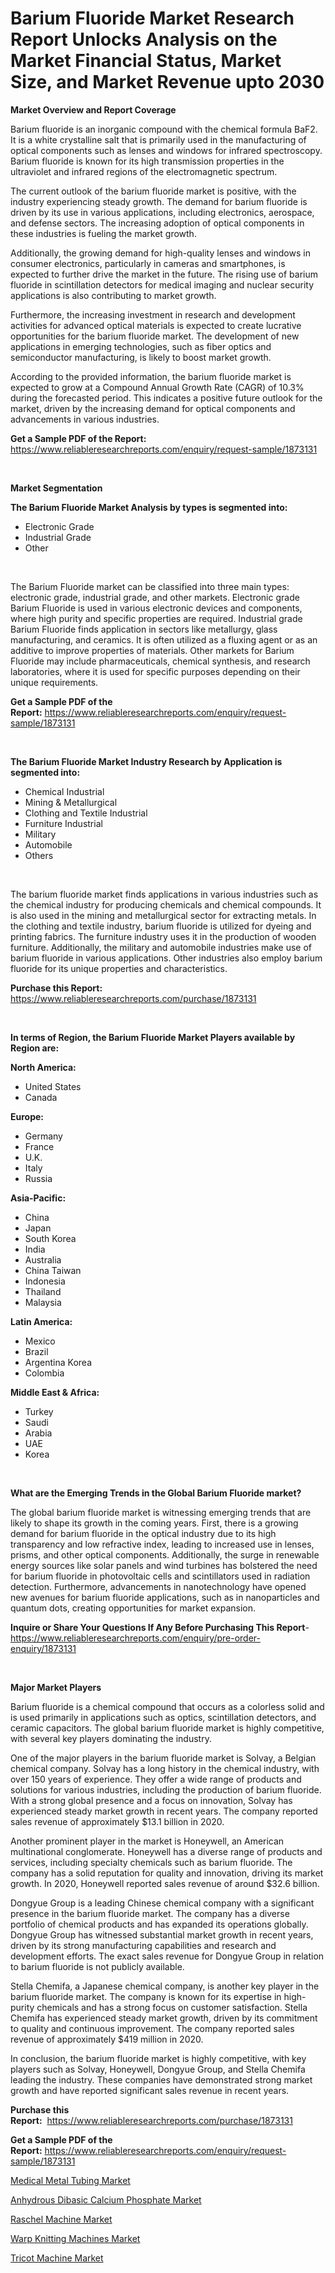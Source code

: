 <p><h1>Barium Fluoride Market Research Report Unlocks Analysis on the Market Financial Status, Market Size, and Market Revenue upto 2030</h1></p><p><strong>Market Overview and Report Coverage</strong></p>
<p><p>Barium fluoride is an inorganic compound with the chemical formula BaF2. It is a white crystalline salt that is primarily used in the manufacturing of optical components such as lenses and windows for infrared spectroscopy. Barium fluoride is known for its high transmission properties in the ultraviolet and infrared regions of the electromagnetic spectrum.</p><p>The current outlook of the barium fluoride market is positive, with the industry experiencing steady growth. The demand for barium fluoride is driven by its use in various applications, including electronics, aerospace, and defense sectors. The increasing adoption of optical components in these industries is fueling the market growth.</p><p>Additionally, the growing demand for high-quality lenses and windows in consumer electronics, particularly in cameras and smartphones, is expected to further drive the market in the future. The rising use of barium fluoride in scintillation detectors for medical imaging and nuclear security applications is also contributing to market growth.</p><p>Furthermore, the increasing investment in research and development activities for advanced optical materials is expected to create lucrative opportunities for the barium fluoride market. The development of new applications in emerging technologies, such as fiber optics and semiconductor manufacturing, is likely to boost market growth.</p><p>According to the provided information, the barium fluoride market is expected to grow at a Compound Annual Growth Rate (CAGR) of 10.3% during the forecasted period. This indicates a positive future outlook for the market, driven by the increasing demand for optical components and advancements in various industries.</p></p>
<p><strong>Get a Sample PDF of the Report:</strong> <a href="https://www.reliableresearchreports.com/enquiry/request-sample/1873131">https://www.reliableresearchreports.com/enquiry/request-sample/1873131</a></p>
<p>&nbsp;</p>
<p><strong>Market Segmentation</strong></p>
<p><strong>The Barium Fluoride Market Analysis by types is segmented into:</strong></p>
<p><ul><li>Electronic Grade</li><li>Industrial Grade</li><li>Other</li></ul></p>
<p>&nbsp;</p>
<p><p>The Barium Fluoride market can be classified into three main types: electronic grade, industrial grade, and other markets. Electronic grade Barium Fluoride is used in various electronic devices and components, where high purity and specific properties are required. Industrial grade Barium Fluoride finds application in sectors like metallurgy, glass manufacturing, and ceramics. It is often utilized as a fluxing agent or as an additive to improve properties of materials. Other markets for Barium Fluoride may include pharmaceuticals, chemical synthesis, and research laboratories, where it is used for specific purposes depending on their unique requirements.</p></p>
<p><strong>Get a Sample PDF of the Report:</strong>&nbsp;<a href="https://www.reliableresearchreports.com/enquiry/request-sample/1873131">https://www.reliableresearchreports.com/enquiry/request-sample/1873131</a></p>
<p>&nbsp;</p>
<p><strong>The Barium Fluoride Market Industry Research by Application is segmented into:</strong></p>
<p><ul><li>Chemical Industrial</li><li>Mining & Metallurgical</li><li>Clothing and Textile Industrial</li><li>Furniture Industrial</li><li>Military</li><li>Automobile</li><li>Others</li></ul></p>
<p>&nbsp;</p>
<p><p>The barium fluoride market finds applications in various industries such as the chemical industry for producing chemicals and chemical compounds. It is also used in the mining and metallurgical sector for extracting metals. In the clothing and textile industry, barium fluoride is utilized for dyeing and printing fabrics. The furniture industry uses it in the production of wooden furniture. Additionally, the military and automobile industries make use of barium fluoride in various applications. Other industries also employ barium fluoride for its unique properties and characteristics.</p></p>
<p><strong>Purchase this Report:</strong>&nbsp; <a href="https://www.reliableresearchreports.com/purchase/1873131">https://www.reliableresearchreports.com/purchase/1873131</a></p>
<p>&nbsp;</p>
<p><strong>In terms of Region, the Barium Fluoride Market Players available by Region are:</strong></p>
<p>
    <p> <strong> North America: </strong>
        <ul>
            <li>United States</li>
            <li>Canada</li>
        </ul>
        </p> 
    <p> <strong> Europe: </strong>
        <ul>
            <li>Germany</li>
            <li>France</li>
            <li>U.K.</li>
            <li>Italy</li>
            <li>Russia</li>
        </ul>
        </p> 
    <p> <strong> Asia-Pacific: </strong>
        <ul>
            <li>China</li>
            <li>Japan</li>
            <li>South Korea</li>
            <li>India</li>
            <li>Australia</li>
            <li>China Taiwan</li>
            <li>Indonesia</li>
            <li>Thailand</li>
            <li>Malaysia</li>
        </ul>
        </p> 
    <p> <strong> Latin America: </strong>
        <ul>
            <li>Mexico</li>
            <li>Brazil</li>
            <li>Argentina Korea</li>
            <li>Colombia</li>
        </ul>
        </p> 
    <p> <strong> Middle East & Africa: </strong>
        <ul>
            <li>Turkey</li>
            <li>Saudi</li>
            <li>Arabia</li>
            <li>UAE</li>
            <li>Korea</li>
        </ul>
    </p>
    </p>
<p>&nbsp;</p>
<p><strong>What are the Emerging Trends in the Global Barium Fluoride market?</strong></p>
<p><p>The global barium fluoride market is witnessing emerging trends that are likely to shape its growth in the coming years. First, there is a growing demand for barium fluoride in the optical industry due to its high transparency and low refractive index, leading to increased use in lenses, prisms, and other optical components. Additionally, the surge in renewable energy sources like solar panels and wind turbines has bolstered the need for barium fluoride in photovoltaic cells and scintillators used in radiation detection. Furthermore, advancements in nanotechnology have opened new avenues for barium fluoride applications, such as in nanoparticles and quantum dots, creating opportunities for market expansion.</p></p>
<p><strong>Inquire or Share Your Questions If Any Before Purchasing This Report</strong>- <a href="https://www.reliableresearchreports.com/enquiry/pre-order-enquiry/1873131">https://www.reliableresearchreports.com/enquiry/pre-order-enquiry/1873131</a></p>
<p>&nbsp;</p>
<p><strong>Major Market Players</strong></p>
<p><p>Barium fluoride is a chemical compound that occurs as a colorless solid and is used primarily in applications such as optics, scintillation detectors, and ceramic capacitors. The global barium fluoride market is highly competitive, with several key players dominating the industry. </p><p>One of the major players in the barium fluoride market is Solvay, a Belgian chemical company. Solvay has a long history in the chemical industry, with over 150 years of experience. They offer a wide range of products and solutions for various industries, including the production of barium fluoride. With a strong global presence and a focus on innovation, Solvay has experienced steady market growth in recent years. The company reported sales revenue of approximately $13.1 billion in 2020.</p><p>Another prominent player in the market is Honeywell, an American multinational conglomerate. Honeywell has a diverse range of products and services, including specialty chemicals such as barium fluoride. The company has a solid reputation for quality and innovation, driving its market growth. In 2020, Honeywell reported sales revenue of around $32.6 billion.</p><p>Dongyue Group is a leading Chinese chemical company with a significant presence in the barium fluoride market. The company has a diverse portfolio of chemical products and has expanded its operations globally. Dongyue Group has witnessed substantial market growth in recent years, driven by its strong manufacturing capabilities and research and development efforts. The exact sales revenue for Dongyue Group in relation to barium fluoride is not publicly available.</p><p>Stella Chemifa, a Japanese chemical company, is another key player in the barium fluoride market. The company is known for its expertise in high-purity chemicals and has a strong focus on customer satisfaction. Stella Chemifa has experienced steady market growth, driven by its commitment to quality and continuous improvement. The company reported sales revenue of approximately $419 million in 2020.</p><p>In conclusion, the barium fluoride market is highly competitive, with key players such as Solvay, Honeywell, Dongyue Group, and Stella Chemifa leading the industry. These companies have demonstrated strong market growth and have reported significant sales revenue in recent years.</p></p>
<p><strong>Purchase this Report:</strong>&nbsp;&nbsp;<a href="https://www.reliableresearchreports.com/purchase/1873131">https://www.reliableresearchreports.com/purchase/1873131</a></p>
<p></p>
<p><strong>Get a Sample PDF of the Report:</strong>&nbsp;<a href="https://www.reliableresearchreports.com/enquiry/request-sample/1873131">https://www.reliableresearchreports.com/enquiry/request-sample/1873131</a></p>
<p><p><a href="https://github.com/RickHolmes3/Market-Research-Report-List-2/blob/main/medical-metal-tubing-market.md">Medical Metal Tubing Market</a></p><p><a href="https://github.com/GroverBarry/Market-Research-Report-List-2/blob/main/anhydrous-dibasic-calcium-phosphate-market.md">Anhydrous Dibasic Calcium Phosphate Market</a></p><p><a href="https://medium.com/@timothychapman46/decoding-raschel-machine-market-metrics-market-share-trends-and-growth-patterns-80091bd21fda">Raschel Machine Market</a></p><p><a href="https://medium.com/@frankpeters35/warp-knitting-machines-market-trends-and-market-analysis-forecasted-for-period-2023-2030-4fdff7d4f4bb">Warp Knitting Machines Market</a></p><p><a href="https://medium.com/@josephweaver29/tricot-machine-market-size-reveals-the-best-marketing-channels-in-global-industry-1a980885f743">Tricot Machine Market</a></p></p>